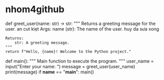 # nhom4github
def greet_user(name: str) -> str:
    """
    Returns a greeting message for the user.
an cut kiẹt
    Args:
        name (str): The name of the user. huy da sưa xong

    Returns:
        str: A greeting message.
    """
    return f"Hello, {name}! Welcome to the Python project."


def main():
    """
    Main function to execute the program.
    """
    user_name = input("Enter your name: ")
    message = greet_user(user_name)
    print(message)
if __name__ == "__main__":
    main()
